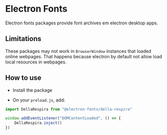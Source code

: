 # Electron Fonts

Electron fonts packages provide font archives em electron desktop apps.

## Limitations

These packages may not work in `BrowserWindow` instances that loaded online webpages. That happens because electron by default not allow load local resources in webpages.

## How to use

* Install the package

* On your `preload.js`, add:

```ts
import DellaRespira from "@electron-fonts/della-respira"

window.addEventListener("DOMContentLoaded", () => {
    DellaRespira.inject()
})
```